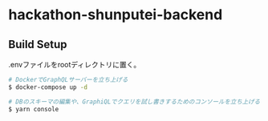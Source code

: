 # hackathon-shunputei-backend

## Build Setup
.envファイルをrootディレクトリに置く。

```bash
# DockerでGraphQLサーバーを立ち上げる
$ docker-compose up -d

# DBのスキーマの編集や、GraphiQLでクエリを試し書きするためのコンソールを立ち上げる
$ yarn console
```
